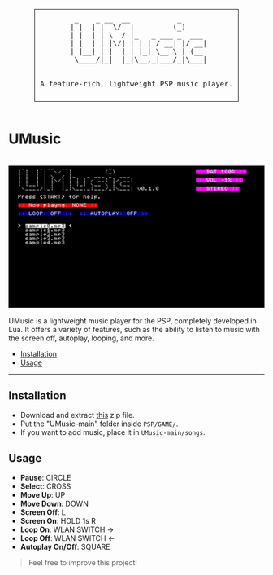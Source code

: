 <div align="center">
  <pre style="display: inline-block; border: 1px solid; padding: 10px;">
  _    _ __  __           _      
 | |  | |  \/  |         (_)     
 | |  | | \  / |_   _ ___ _  ___ 
 | |  | | |\/| | | | / __| |/ __|
 | |__| | |  | | |_| \__ \ | (__ 
  \____/|_|  |_|\__,_|___/_|\___|
<br>
A feature-rich, lightweight PSP music player.
 </pre>
</div>

# UMusic  

<div style="display: inline;">
    <img src="https://img.shields.io/badge/written in-lua-2C3333" alt=""/>
    <img src="https://img.shields.io/badge/version-v0.1.0-2C3333" alt=""/>
</div>

<br>

<div align="center">
<img src="presentation.png">
</div>


UMusic is a lightweight music player for the PSP, completely developed in Lua. It offers a variety of features, such as the ability to listen to music with the screen off, autoplay, looping, and more.

- [Installation](https://github.com/rdWei/UMusic#installation)
- [Usage](https://github.com/rdWei/UMusic#usage)

---

## Installation

- Download and extract [this](https://github.com/rdWei/UMusic/releases/download/v0.1.0/UMusic-main.zip) zip file.
- Put the "UMusic-main" folder inside `PSP/GAME/`.
- If you want to add music, place it in `UMusic-main/songs`.

## Usage

- **Pause**: CIRCLE
- **Select**: CROSS
- **Move Up**: UP
- **Move Down**: DOWN
- **Screen Off**: L
- **Screen On**: HOLD 1s R
- **Loop On**: WLAN SWITCH ->
- **Loop Off**: WLAN SWITCH <-
- **Autoplay On/Off**: SQUARE

>Feel free to improve this project!
